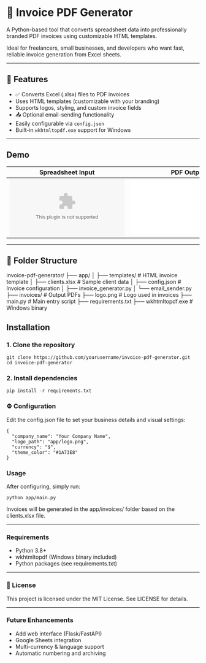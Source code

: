 # 🧾 Invoice PDF Generator

A Python-based tool that converts spreadsheet data into professionally branded PDF invoices using customizable HTML templates.

Ideal for freelancers, small businesses, and developers who want fast, reliable invoice generation from Excel sheets.

---

## 🚀 Features

- ✅ Converts Excel (.xlsx) files to PDF invoices
- Uses HTML templates (customizable with your branding)
- Supports logos, styling, and custom invoice fields
- 📤 Optional email-sending functionality
- Easily configurable via `config.json`
- Built-in `wkhtmltopdf.exe` support for Windows

---

## Demo

| Spreadsheet Input | PDF Output |
|-------------------|------------|
| ![spreadsheet](app/clients.xlsx) | ![pdf](app/invoices/INV-1001.pdf) |

---

## 📂 Folder Structure
invoice-pdf-generator/
├── app/
│ ├── templates/ # HTML invoice template
│ ├── clients.xlsx # Sample client data
│ ├── config.json # Invoice configuration
│ ├── invoice_generator.py
│ └── email_sender.py
├── invoices/ # Output PDFs
├── logo.png # Logo used in invoices
├── main.py # Main entry script
├── requirements.txt
├── wkhtmltopdf.exe # Windows binary

## Installation

### 1. Clone the repository

```
git clone https://github.com/yourusername/invoice-pdf-generator.git
cd invoice-pdf-generator
```

### 2. Install dependencies
```
pip install -r requirements.txt
```

### ⚙️ Configuration
Edit the config.json file to set your business details and visual settings:
```
{
  "company_name": "Your Company Name",
  "logo_path": "app/logo.png",
  "currency": "$",
  "theme_color": "#1A73E8"
}
```
### Usage
After configuring, simply run:
```
python app/main.py
```
Invoices will be generated in the app/invoices/ folder based on the clients.xlsx file.

---
### Requirements
- Python 3.8+
- wkhtmltopdf (Windows binary included)
- Python packages (see requirements.txt)

---
### 📄 License

This project is licensed under the MIT License. See LICENSE for details.

---
### Future Enhancements
- Add web interface (Flask/FastAPI)
- Google Sheets integration
- Multi-currency & language support
- Automatic numbering and archiving